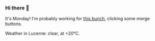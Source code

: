 ### Hi there :wave:

It's Monday! I'm probably working for [this bunch](https://github.com/kohofinancial), clicking some merge buttons.

Weather in Lucerne: clear, at +20°C.
